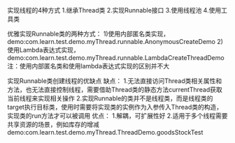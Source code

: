 实现线程的4种方式
1.继承Thread类 
2.实现Runnable接口
3.使用线程池
4.使用工具类

优雅实现Runnable类的两种方式：
1)使用内部匿名类实现，demo:com.learn.test.demo.myThread.runnable.AnonymousCreateDemo
2)使用Lambda表达式实现，demo:com.learn.test.demo.myThread.runnable.LambdaCreateThreadDemo
注：使用内部匿名类和使用lambda表达式实现的区别并不大

实现Runnable类创建线程的优缺点
缺点：
1.无法直接访问Thread类相关属性和方法，也无法直接控制线程，需要借助Thread类的静态方法currentThread获取当前线程来实现相关操作
2.实现Runnable的类并不是线程类，而是线程类的target执行目标类，使用时需要将实现类的实例作为入参传入Thread类的构造，实现类的run方法才可以被调用
优点：
1.解耦，可扩展性好
2.适用于多个线程需要共享资源的场景，例如库存的增减 demo:com.learn.test.demo.myThread.ThreadDemo.goodsStockTest